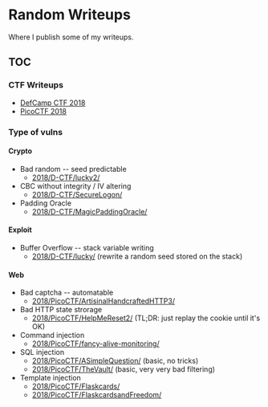 Random Writeups
===============

Where I publish some of my writeups.

TOC
---

### CTF Writeups

* [DefCamp CTF 2018](2018/D-CTF/)
* [PicoCTF 2018](2018/PicoCTF/)


### Type of vulns

#### Crypto

* Bad random -- seed predictable
	* [2018/D-CTF/lucky2/](2018/D-CTF/lucky2/)
* CBC without integrity / IV altering
	* [2018/D-CTF/SecureLogon/](2018/D-CTF/SecureLogon/)
* Padding Oracle
	* [2018/D-CTF/MagicPaddingOracle/](2018/D-CTF/MagicPaddingOracle/)


#### Exploit

* Buffer Overflow -- stack variable writing
	* [2018/D-CTF/lucky/](2018/D-CTF/lucky/) (rewrite a random seed stored on the stack)


#### Web
* Bad captcha -- automatable
	* [2018/PicoCTF/ArtisinalHandcraftedHTTP3/](2018/PicoCTF/ArtisinalHandcraftedHTTP3/)
* Bad HTTP state strorage
	* [2018/PicoCTF/HelpMeReset2/](2018/PicoCTF/HelpMeReset2/) (TL;DR: just replay the cookie until it's OK)
* Command injection
	* [2018/PicoCTF/fancy-alive-monitoring/](2018/PicoCTF/fancy-alive-monitoring/)
* SQL injection
	* [2018/PicoCTF/ASimpleQuestion/](2018/PicoCTF/ASimpleQuestion/) (basic, no tricks)
	* [2018/PicoCTF/TheVault/](2018/PicoCTF/TheVault/) (basic, very very bad filtering)
* Template injection
	* [2018/PicoCTF/Flaskcards/](2018/PicoCTF/Flaskcards/)
	* [2018/PicoCTF/FlaskcardsandFreedom/](2018/PicoCTF/FlaskcardsandFreedom/)
